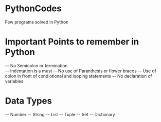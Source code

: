 # PythonCodes
 Few programs solved in Python

# Important Points to remember in Python
 -- No Semicolon or termination  
 -- Indentation is a must 
 -- No use of Paranthesis or flower braces 
 -- Use of colon in front of condiotional and looping statements
 -- No declaration of variables

# Data Types
 -- Number
 -- String
 -- List
 -- Tuple
 -- Set
 -- Dictionary
